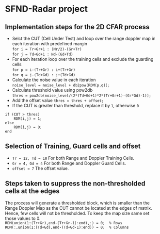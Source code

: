 # SFND-Radar project

## Implementation steps for the 2D CFAR process
* Selct the CUT (Cell Under Test) and loop over the range doppler map in each iteration with predefined margin <br>
`for i = Tr+Gr+1 : (Nr/2)-(Gr+Tr)`<br>
`for j = Td+Gd+1 : Nd-(Gd+Td)`
* For each iteration loop over the training cells and exclude the guarding cells <br>
`for p = i-(Tr+Gr) : i+(Tr+Gr)`<br>
`for q = j-(Td+Gd) : j+(Td+Gd)`
* Calculate the noise value in each iteration <br>
`noise_level = noise_level + db2pow(RDM(p,q));`
* Calculate threshold value using pow2db<br>
`thres = pow2db(noise_level/(2*(Td+Gd+1)*2*(Tr+Gr+1)-(Gr*Gd)-1));`
* Add the offset value
`thres = thres + offset;`
* If the CUT is greater than threshold, replace it by `1`, otherwise `0` <br>
```
if (CUT > thres)
	RDM(i,j) = 1;
else
	RDM(i,j) = 0;
end
```
## Selection of Training, Guard cells and offset
* `Tr = 12, Td = 10` For both Range and Doppler Training Cells.
* `Gr = 4, Gd = 4` For both Range and Doppler Guard Cells.
* `offset = 7` The offset value.

## Steps taken to suppress the non-thresholded cells at the edges
The process will generate a thresholded block, which is smaller than the Range Doppler Map as the CUT cannot be located at the edges of matrix. Hence, few cells will not be thresholded. To keep the map size same set those values to 0. <br>
`RDM(union(1:(Tr+Gr),end-(Tr+Gr-1):end),:) = 0;  % Rows`<br>
`RDM(:,union(1:(Td+Gd),end-(Td+Gd-1):end)) = 0;  % Columns`
